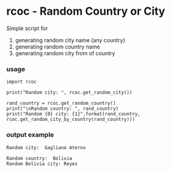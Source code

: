 rcoc - Random Country or City
=======================================================================================
Simple script for
1. generating random city name (any country)
2. generating random country name
3. generating random city from of country
### usage
```
import rcoc

print("Random city: ", rcoc.get_random_city())

rand_country = rcoc.get_random_country()
print("\nRandom country: ", rand_country)
print("Random {0} city: {1}".format(rand_country, rcoc.get_random_city_by_country(rand_country)))
```
### output example
```
Random city:  Gagliano Aterno

Random country:  Bolivia
Random Bolivia city: Reyes
```
